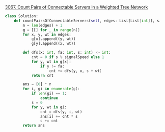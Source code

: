 

[3067. Count Pairs of Connectable Servers in a Weighted Tree Network](https://leetcode.cn/problems/count-pairs-of-connectable-servers-in-a-weighted-tree-network/)

```python
class Solution:
    def countPairsOfConnectableServers(self, edges: List[List[int]], signalSpeed: int) -> List[int]:
        n = len(edges) + 1
        g = [[] for _ in range(n)]
        for x, y, wt in edges:
            g[x].append((y, wt))
            g[y].append((x, wt))

        def dfs(x: int, fa: int, s: int) -> int:
            cnt = 0 if s % signalSpeed else 1
            for y, wt in g[x]:
                if y != fa:
                    cnt += dfs(y, x, s + wt)
            return cnt

        ans = [0] * n
        for i, gi in enumerate(g):
            if len(gi) == 1:
                continue
            s = 0
            for y, wt in gi:
                cnt = dfs(y, i, wt)
                ans[i] += cnt * s
                s += cnt
        return ans
```

